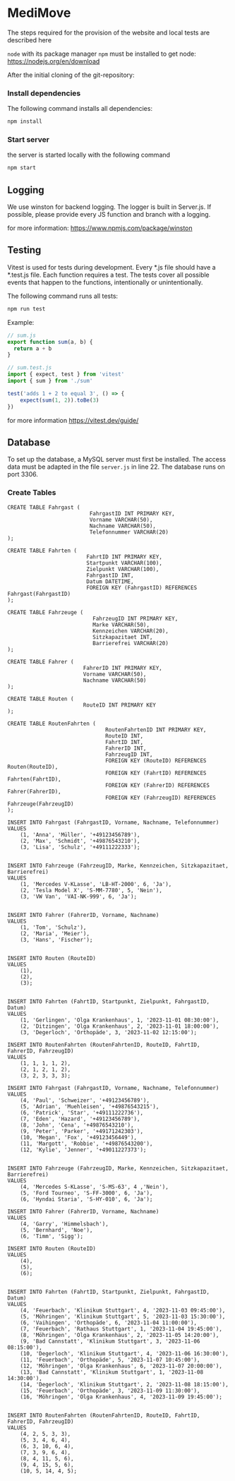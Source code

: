 # MediMove

The steps required for the provision of the website and local tests are described here

`node` with its package manager `npm` must be installed
to get node: https://nodejs.org/en/download

After the initial cloning of the git-repository:

### Install dependencies

The following command installs all dependencies:
```bash
npm install
```

### Start server

the server is started locally with the following command
```bash
npm start
```

## Logging

We use winston for backend logging. The logger is built in Server.js.
If possible, please provide every JS function and branch with a logging.

for more information: https://www.npmjs.com/package/winston

## Testing
Vitest is used for tests during development. Every *.js file should have a *.test.js file.
Each function requires a test. The tests cover all possible events that happen to the functions, intentionally or unintentionally.

The following command runs all tests:
```bash
npm run test
```

Example:
```js
// sum.js
export function sum(a, b) {
  return a + b
}
```
```js
// sum.test.js
import { expect, test } from 'vitest'
import { sum } from './sum'

test('adds 1 + 2 to equal 3', () => {
    expect(sum(1, 2)).toBe(3)
})
```

for more information https://vitest.dev/guide/

## Database

To set up the database, a MySQL server must first be installed.
The access data must be adapted in the file `server.js` in line 22.
The database runs on port 3306.


### Create Tables

```mysql
CREATE TABLE Fahrgast (
                          FahrgastID INT PRIMARY KEY,
                          Vorname VARCHAR(50),
                          Nachname VARCHAR(50),
                          Telefonnummer VARCHAR(20)
);

CREATE TABLE Fahrten (
                         FahrtID INT PRIMARY KEY,
                         Startpunkt VARCHAR(100),
                         Zielpunkt VARCHAR(100),
                         FahrgastID INT,
                         Datum DATETIME,
                         FOREIGN KEY (FahrgastID) REFERENCES Fahrgast(FahrgastID)
);

CREATE TABLE Fahrzeuge (
                           FahrzeugID INT PRIMARY KEY,
                           Marke VARCHAR(50),
                           Kennzeichen VARCHAR(20),
                           Sitzkapazitaet INT,
                           Barrierefrei VARCHAR(20)
);

CREATE TABLE Fahrer (
                        FahrerID INT PRIMARY KEY,
                        Vorname VARCHAR(50),
                        Nachname VARCHAR(50)
);

CREATE TABLE Routen (
                        RouteID INT PRIMARY KEY
);

CREATE TABLE RoutenFahrten (
                               RoutenFahrtenID INT PRIMARY KEY,
                               RouteID INT,
                               FahrtID INT,
                               FahrerID INT,
                               FahrzeugID INT,
                               FOREIGN KEY (RouteID) REFERENCES Routen(RouteID),
                               FOREIGN KEY (FahrtID) REFERENCES Fahrten(FahrtID),
                               FOREIGN KEY (FahrerID) REFERENCES Fahrer(FahrerID),
                               FOREIGN KEY (FahrzeugID) REFERENCES Fahrzeuge(FahrzeugID)
);

INSERT INTO Fahrgast (FahrgastID, Vorname, Nachname, Telefonnummer)
VALUES
    (1, 'Anna', 'Müller', '+49123456789'),
    (2, 'Max', 'Schmidt', '+49876543210'),
    (3, 'Lisa', 'Schulz', '+49111222333');


INSERT INTO Fahrzeuge (FahrzeugID, Marke, Kennzeichen, Sitzkapazitaet, Barrierefrei)
VALUES
    (1, 'Mercedes V-KLasse', 'LB-HT-2000', 6, 'Ja'),
    (2, 'Tesla Model X', 'S-MM-7780', 5, 'Nein'),
    (3, 'VW Van', 'VAI-NK-999', 6, 'Ja');


INSERT INTO Fahrer (FahrerID, Vorname, Nachname)
VALUES
    (1, 'Tom', 'Schulz'),
    (2, 'Maria', 'Meier'),
    (3, 'Hans', 'Fischer');


INSERT INTO Routen (RouteID)
VALUES
    (1),
    (2),
    (3);


INSERT INTO Fahrten (FahrtID, Startpunkt, Zielpunkt, FahrgastID, Datum)
VALUES
    (1, 'Gerlingen', 'Olga Krankenhaus', 1, '2023-11-01 08:30:00'),
    (2, 'Ditzingen', 'Olga Krankenhaus', 2, '2023-11-01 18:00:00'),
    (3, 'Degerloch', 'Orthopäde', 3, '2023-11-02 12:15:00');

INSERT INTO RoutenFahrten (RoutenFahrtenID, RouteID, FahrtID, FahrerID, FahrzeugID)
VALUES
    (1, 1, 1, 1, 2),
    (2, 1, 2, 1, 2),
    (3, 2, 3, 3, 3);

INSERT INTO Fahrgast (FahrgastID, Vorname, Nachname, Telefonnummer)
VALUES
    (4, 'Paul', 'Schweizer', '+49123456789'),
    (5, 'Adrian', 'Muehleisen', '+49876543215'),
    (6, 'Patrick', 'Star', '+49111222736'),
    (7, 'Eden', 'Hazard', '+49123456789'),
    (8, 'John', 'Cena', '+49876543210'),
    (9, 'Peter', 'Parker', '+49171242303'),
    (10, 'Megan', 'Fox', '+49123456449'),
    (11, 'Margott', 'Robbie', '+49876543200'),
    (12, 'Kylie', 'Jenner', '+49011227373');


INSERT INTO Fahrzeuge (FahrzeugID, Marke, Kennzeichen, Sitzkapazitaet, Barrierefrei)
VALUES
    (4, 'Mercedes S-KLasse', 'S-MS-63', 4 ,'Nein'),
    (5, 'Ford Tourneo', 'S-FF-3000', 6, 'Ja'),
    (6, 'Hyndai Staria', 'S-HY-010', 6, 'Ja');

INSERT INTO Fahrer (FahrerID, Vorname, Nachname)
VALUES
    (4, 'Garry', 'Himmelsbach'),
    (5, 'Bernhard', 'Noe'),
    (6, 'Timm', 'Sigg');

INSERT INTO Routen (RouteID)
VALUES
    (4),
    (5),
    (6);


INSERT INTO Fahrten (FahrtID, Startpunkt, Zielpunkt, FahrgastID, Datum)
VALUES
    (4, 'Feuerbach', 'Klinikum Stuttgart', 4, '2023-11-03 09:45:00'),
    (5, 'Möhringen', 'Klinikum Stuttgart', 5, '2023-11-03 15:30:00'),
    (6, 'Vaihingen', 'Orthopäde', 6, '2023-11-04 11:00:00'),
    (7, 'Feuerbach', 'Rathaus Stuttgart', 1, '2023-11-04 19:45:00'),
    (8, 'Möhringen', 'Olga Krankenhaus', 2, '2023-11-05 14:20:00'),
    (9, 'Bad Cannstatt', 'Klinikum Stuttgart', 3, '2023-11-06 08:15:00'),
    (10, 'Degerloch', 'Klinikum Stuttgart', 4, '2023-11-06 16:30:00'),
    (11, 'Feuerbach', 'Orthopäde', 5, '2023-11-07 10:45:00'),
    (12, 'Möhringen', 'Olga Krankenhaus', 6, '2023-11-07 20:00:00'),
    (13, 'Bad Cannstatt', 'Klinikum Stuttgart', 1, '2023-11-08 14:30:00'),
    (14, 'Degerloch', 'Klinikum Stuttgart', 2, '2023-11-08 18:15:00'),
    (15, 'Feuerbach', 'Orthopäde', 3, '2023-11-09 11:30:00'),
    (16, 'Möhringen', 'Olga Krankenhaus', 4, '2023-11-09 19:45:00');


INSERT INTO RoutenFahrten (RoutenFahrtenID, RouteID, FahrtID, FahrerID, FahrzeugID)
VALUES
    (4, 2, 5, 3, 3),
    (5, 3, 4, 6, 4),
    (6, 3, 10, 6, 4),
    (7, 3, 9, 6, 4),
    (8, 4, 11, 5, 6),
    (9, 4, 15, 5, 6),
    (10, 5, 14, 4, 5);
```
